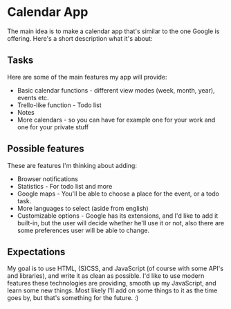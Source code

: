 # Calendar App
The main idea is to make a calendar app that's similar to the one Google is offering. Here's a short description what it's about:

## Tasks
Here are some of the main features my app will provide:
* Basic calendar functions - different view modes (week, month, year), events etc.
* Trello-like function - Todo list
* Notes
* More calendars - so you can have for example one for your work and one for your private stuff

## Possible features
These are features I'm thinking about adding:
* Browser notifications
* Statistics - For todo list and more
* Google maps - You'll be able to choose a place for the event, or a todo task.
* More languages to select (aside from english)
* Customizable options - Google has its extensions, and I'd like to add it built-in, but the user will decide whether he'll use it or not, also there are some preferences user will be able to change.

## Expectations
My goal is to use HTML, (S)CSS, and JavaScript (of course with some API's and libraries), and write it as clean as possible. I'd like to use modern features these technologies are providing, smooth up my JavaScript, and learn some new things. Most likely I'll add on some things to it as the time goes by, but that's something for the future. :)
